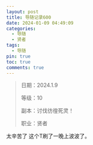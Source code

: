 ```yaml
---
layout: post
title: 导随记录600
date: 2024-01-09 04:49:09
categories:
  - 导随
  - 贤者
tags:
  - 导随
pin: true
toc: true
comments: true
---
```

> 日期：2024.1.9
>
> 等级：10
>
> 副本：讨伐彷徨死灵！
>
> 职业：贤者

太辛苦了 这个T刷了一晚上波波了。